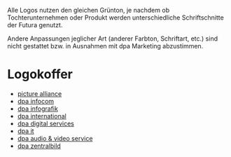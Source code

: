 Alle Logos nutzen den gleichen Grünton, je nachdem ob Tochterunternehmen oder Produkt werden unterschiedliche Schriftschnitte der Futura genutzt.

Andere Anpassungen jeglicher Art (anderer Farbton, Schriftart, etc.) sind nicht gestattet bzw. in Ausnahmen mit dpa Marketing abzustimmen.


# Logokoffer
- [picture alliance](picturealliance.zip)
- [dpa infocom](dpa_infocom.zip)
- [dpa infografik](dpa_infografik.zip)
- [dpa international](dpa_international.zip)
- [dpa digital services](dpa_digitalservices.zip)
- [dpa it](dpa_it.zip)
- [dpa audio & video service](dpa_audiovideoservice.zip)
- [dpa zentralbild](dpa_zentralbild.zip)